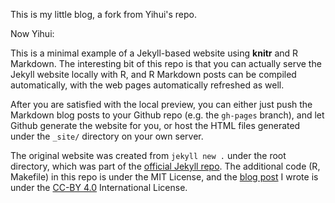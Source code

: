 This is my little blog, a fork from Yihui's repo.

Now Yihui:

This is a minimal example of a Jekyll-based website using **knitr** and R
Markdown. The interesting bit of this repo is that you can actually serve the
Jekyll website locally with R, and R Markdown posts can be compiled
automatically, with the web pages automatically refreshed as well.

After you are satisfied with the local preview, you can either just push the
Markdown blog posts to your Github repo (e.g. the `gh-pages` branch), and let
Github generate the website for you, or host the HTML files generated under the
`_site/` directory on your own server.

The original website was created from `jekyll new .` under the root directory,
which was part of the [official Jekyll repo](https://github.com/jekyll/jekyll).
The additional code (R, Makefile) in this repo is under the MIT License, and the
[blog post](http://yihui.name/knitr-jekyll/2014/09/jekyll-with-knitr.html) I
wrote is under the [CC-BY 4.0](http://creativecommons.org/licenses/by/4.0/)
International License.

